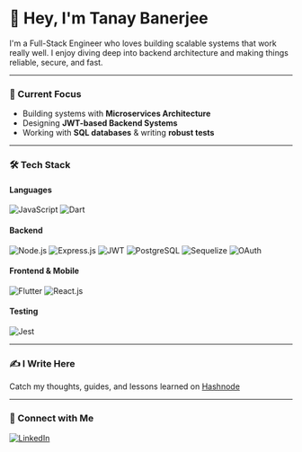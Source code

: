 # 👋 Hey, I'm Tanay Banerjee

I'm a Full-Stack Engineer who loves building scalable systems that work really well. I enjoy diving deep into backend architecture and making things reliable, secure, and fast.

---

### 🔭 Current Focus

- Building systems with **Microservices Architecture**
- Designing **JWT-based Backend Systems**
- Working with **SQL databases** & writing **robust tests**

---

### 🛠 Tech Stack

#### **Languages**
![JavaScript](https://img.shields.io/badge/JavaScript-F7DF1E?style=for-the-badge&logo=javascript&logoColor=black)
![Dart](https://img.shields.io/badge/Dart-0175C2?style=for-the-badge&logo=dart&logoColor=white)

#### **Backend**
![Node.js](https://img.shields.io/badge/Node.js-339933?style=for-the-badge&logo=node.js&logoColor=white)
![Express.js](https://img.shields.io/badge/Express.js-000000?style=for-the-badge&logo=express&logoColor=white)
![JWT](https://img.shields.io/badge/JWT-000000?style=for-the-badge&logo=JSON%20web%20tokens&logoColor=white)
![PostgreSQL](https://img.shields.io/badge/PostgreSQL-4169E1?style=for-the-badge&logo=postgresql&logoColor=white)
![Sequelize](https://img.shields.io/badge/Sequelize-52B0E7?style=for-the-badge&logo=sequelize&logoColor=white)
![OAuth](https://img.shields.io/badge/OAuth-1A73E8?style=for-the-badge&logo=oauth&logoColor=white)


#### **Frontend & Mobile**
![Flutter](https://img.shields.io/badge/Flutter-02569B?style=for-the-badge&logo=flutter&logoColor=white)
![React.js](https://img.shields.io/badge/React.js-61DAFB?style=for-the-badge&logo=react&logoColor=black)

#### **Testing**
![Jest](https://img.shields.io/badge/Jest-C21325?style=for-the-badge&logo=jest&logoColor=white)

---

### ✍️ I Write Here

Catch my thoughts, guides, and lessons learned on [Hashnode](https://iamtanaybanerjee.hashnode.dev/)

---

### 🤝 Connect with Me


[![LinkedIn](https://img.shields.io/badge/LinkedIn-0077B5?style=for-the-badge&logo=linkedin&logoColor=white)](https://www.linkedin.com/in/tanaybanerjeedev)
